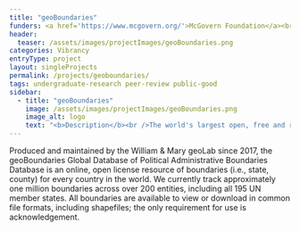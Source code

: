 ```yaml
---
title: "geoBoundaries"
funders: <a href='https://www.mcgovern.org/'>McGovern Foundation</a><br /><a href='https://hria.org/tmf/jeffress/'>Jeffress Trust Awards Program in Interdisciplinary Research</a><br /><a href='https://www.gatesfoundation.org/'>Bill and Melinda Gates Foundation</a><br />
header:
  teaser: /assets/images/projectImages/geoBoundaries.png
categories: Vibrancy
entryType: project
layout: singleProjects
permalink: /projects/geoboundaries/
tags: undergraduate-research peer-review public-good
sidebar:
  - title: "geoBoundaries"
    image: /assets/images/projectImages/geoBoundaries.png
    image_alt: logo
    text: "<b>Description</b><br />The world's largest open, free and research-ready database of political administrative boundaries.<br /><b>Timeline:</b><br />Fall 2018 to Present<br /><b>People:</b><br /><a href='/people/danrunfolafall2017'>Dan Runfola</a><br /><a href='/people/karimbahgat'>Karim Bahgat</a><br /><a href='/people/sydneyfuhrigfall2018'>Sydney Fuhrig</a><br /><a href='/people/sylviasheaspring2019'>Sylvia Shea</a><br /><a href='/people/austinandersonspring2019'>Austin Anderson</a><br /><a href='/people/andrewpeckfall2019'>Andrew Peck</a><br /><a href='/people/hannahslevinfall2019'>Hannah Slevin</a><br /><a href='/people/maddymulderspring2019'>Maddy Mulder</a><br /><a href='/people/sidoniehornspring2020'>Sidonie Horn</a><br /><a href='/people/seanmurphyspring2020'>Sean Murphy</a><br /><a href='/people/hadleydayspring2020'>Hadley Day</a><br /><a href='/people/lydiatroupspring2020'>Lydia Troup</a><br /><a href='/people/dominicfornatoraspring2020'>Dominic Fornatora</a><br /><a href='/people/nataliespagespring2020'>Natalie Spage</a><br /><a href='/people/emilytopnessspring2020'>Emily Topness</a><br /><a href='/people/michaelrothfall2020'>Michael Roth</a><br /><a href='/people/joshuahabibfall2020'>Joshua Habib</a><br /><a href='/people/dorianmillerfall2020'>Dorian Miller</a><br /><a href='/people/carolinariverafall2020'>Carolina Rivera</a><br /><a href='/people/isabelschruerfall2020'>Isabel Schruer</a><br /><a href='/people/neelsimpsonfall2020'>Neel Simpson</a><br /><a href='/people/lindseyrogersfall2020'>Lindsey Rogers</a><br /><a href='/people/helenabuckmanfall2020'>Helena Buckman</a><br /><a href='/people/samupdikefall2020'>Sam Updike</a><br /><a href='/people/jamesturnerfall2020'>James Turner</a><br /><a href='/people/heatherbaierfall2018'>Heather Baier</a><br /><a href='/people/leighseitz'>Leigh Seitz</a><br /><a href='/people/grahammelvillefall2018'>Graham Melville</a><br /><a href='/people/laurenhobbsfall2018'>Lauren Hobbs</a><br /><a href='/people/joshuapanganibanfall2018'>Joshua Panganiban</a><br /><a href='/people/gracegrimsleyfall2018'>Grace Grimsley</a><br /><a href='/people/rachellaykofall2018'>Rachel Layko</a><br />"
---
```

Produced and maintained by the William & Mary geoLab since 2017, the geoBoundaries Global Database of Political Administrative Boundaries Database is an online, open license resource of boundaries (i.e., state, county) for every country in the world. We currently track approximately one million boundaries across over 200 entities, including all 195 UN member states. All boundaries are available to view or download in common file formats, including shapefiles; the only requirement for use is acknowledgement.
